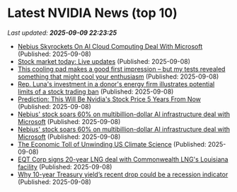 # Latest NVIDIA News (top 10)
_Last updated: **2025-09-09 22:23:25**_

- [Nebius Skyrockets On AI Cloud Computing Deal With Microsoft](https://biztoc.com/x/27306e7081384005) (Published: 2025-09-08)
- [Stock market today: Live updates](https://www.cnbc.com/2025/09/08/stock-market-today-live-updates.html) (Published: 2025-09-08)
- [This cooling pad makes a good first impression – but my tests revealed something that might cool your enthusiasm](https://www.techradar.com/computing/aimiuzi-f2-plus-laptop-cooling-pad-review) (Published: 2025-09-08)
- [Rep. Luna's investment in a donor's energy firm illustrates potential limits of a stock trading ban](https://www.nbcnews.com/politics/congress/anna-paulina-luna-investment-energy-firm-stock-trading-ban-rcna229289) (Published: 2025-09-08)
- [Prediction: This Will Be Nvidia's Stock Price 5 Years From Now](https://biztoc.com/x/75129f9a0941420a) (Published: 2025-09-08)
- [Nebius' stock soars 60% on multibillion-dollar AI infrastructure deal with Microsoft](https://biztoc.com/x/a15f0544b002d752) (Published: 2025-09-08)
- [Nebius' stock soars 60% on multibillion-dollar AI infrastructure deal with Microsoft](https://www.cnbc.com/2025/09/08/nebius-stock-soars-on-ai-infrastructure-deal-with-microsoft-.html) (Published: 2025-09-08)
- [The Economic Toll of Unwinding US Climate Science](https://biztoc.com/x/030e9d87aa5af755) (Published: 2025-09-08)
- [EQT Corp signs 20-year LNG deal with Commonwealth LNG's Louisiana facility](https://biztoc.com/x/7c106170fbcb622a) (Published: 2025-09-08)
- [Why 10-year Treasury yield’s recent drop could be a recession indicator](https://biztoc.com/x/8231f7a9dbe3987c) (Published: 2025-09-08)
